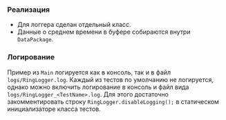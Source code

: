 ### Реализация

* Для логгера сделан отдельный класс.
* Данные о среднем времени в буфере собираются внутри `DataPackage`.

### Логирование

Пример из `Main` логируется как в консоль, так и в файл `logs/RingLogger.log`. Каждый из тестов по умолчанию не логируется, однако можно включить логирование в консоль и файл вида `logs/RingLogger_<TestName>.log`. Для этого достаточно закомментировать строку `RingLogger.disableLogging();` в статическом инициализаторе класса тестов.
